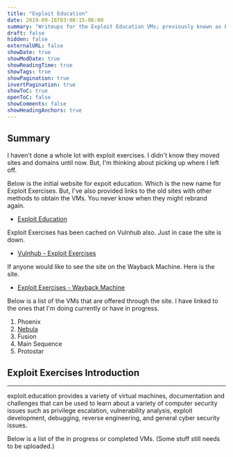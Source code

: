 ```yaml
---
title: "Exploit Education"
date: 2019-09-16T03:08:15-06:00
summary: "Writeups for the Exploit Education VMs; previously known as Exploit Exercises."
draft: false
hidden: false
externalURL: false
showDate: true
showModDate: true
showReadingTime: true
showTags: true
showPagination: true
invertPagination: true
showToC: true
openToC: false
showComments: false
showHeadingAnchors: true
---
```


## Summary

I haven't done a whole lot with exploit exercises. I didn't know they moved sites and
domains until now. But, I'm thinking about picking up where I left off.

Below is the initial website for expoit education. Which is the new name for Exploit
Exercises. But, I've also provided links to the old sites with other methods to obtain
the VMs. You never know when they might rebrand again.

- [Exploit Education](https://exploit.education/)

Exploit Exercises has been cached on Vulnhub  also. Just in case the site is down.

- [Vulnhub - Exploit Exercises](https://www.vulnhub.com/series/exploit-exercises,11/)

If anyone would like to see the site on the Wayback Machine. Here is the site.

- [Exploit Exercises - Wayback Machine](https://web.archive.org/web/20180403035104/http://exploit-exercises.com/)

Below is a list of the VMs that are offered through the site. I have linked to the ones that I'm doing currently
or have in progress.

1. Phoenix
2. [Nebula](https://exploit.education/nebula/)
3. Fusion
4. Main Sequence
5. Protostar

## Exploit Exercises Introduction
---

exploit.education provides a variety of virtual machines, documentation and challenges that can be used to learn about a variety of computer security issues such as privilege escalation, vulnerability analysis, exploit development, debugging, reverse engineering, and general cyber security issues.

Below is a list of the in progress or completed VMs. (Some stuff still needs to be uploaded.)
